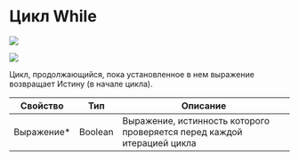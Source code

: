 # Цикл While

![](../../resources/basic/logic/image-(100)-(1)-(1)-(1)-(1)-(1)-(1)-(1)-(2)-(82).png)

![](../../resources/basic/logic/image-(58).png)

Цикл, продолжающийся, пока установленное в нем выражение возвращает Истину (в начале цикла).

| Свойство    | Тип     | Описание                                                                |
| ----------- | ------- | ----------------------------------------------------------------------- |
| Выражение\* | Boolean | Выражение, истинность которого проверяется перед каждой итерацией цикла |

